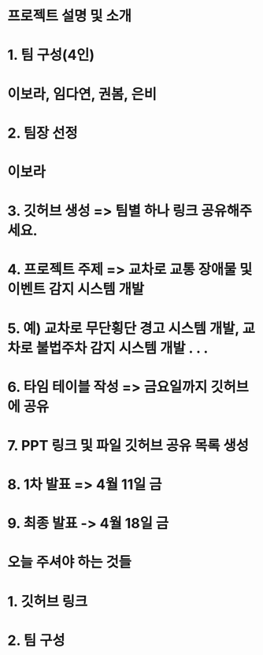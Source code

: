 # 프로젝트 설명 및 소개

# 1. 팀 구성(4인)
# 이보라, 임다연, 권봄, 은비

# 2. 팀장 선정
# 이보라

# 3. 깃허브 생성 => 팀별 하나 링크 공유해주세요.
# 4. 프로젝트 주제 => 교차로 교통 장애물 및 이벤트 감지 시스템 개발
# 5. 예) 교차로 무단횡단 경고 시스템 개발, 교차로 불법주차 감지 시스템 개발 . . .
# 6. 타임 테이블 작성 => 금요일까지 깃허브에 공유
# 7. PPT 링크 및 파일 깃허브 공유 목록 생성
# 8. 1차 발표 => 4월 11일 금
# 9. 최종 발표 -> 4월 18일 금

# 오늘 주셔야 하는 것들
# 1. 깃허브 링크
# 2. 팀 구성